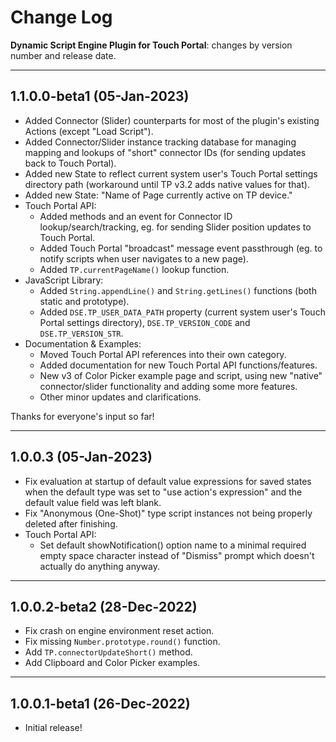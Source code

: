 # Change Log
**Dynamic Script Engine Plugin for Touch Portal**: changes by version number and release date.


---
## 1.1.0.0-beta1 (05-Jan-2023)
- Added Connector (Slider) counterparts for most of the plugin's existing Actions (except "Load Script").
- Added Connector/Slider instance tracking database for managing mapping and lookups of "short" connector IDs (for sending updates back to Touch Portal).
- Added new State to reflect current system user's Touch Portal settings directory path (workaround until TP v3.2 adds native values for that).
- Added new State: "Name of Page currently active on TP device."
- Touch Portal API:
  - Added methods and an event for Connector ID lookup/search/tracking, eg. for sending Slider position updates to Touch Portal.
  - Added Touch Portal "broadcast" message event passthrough (eg. to notify scripts when user navigates to a new page).
  - Added `TP.currentPageName()` lookup function.
- JavaScript Library:
  - Added `String.appendLine()` and `String.getLines()` functions (both static and prototype).
  - Added `DSE.TP_USER_DATA_PATH` property (current system user's Touch Portal settings directory), `DSE.TP_VERSION_CODE` and `DSE.TP_VERSION_STR`.
- Documentation & Examples:
  - Moved Touch Portal API references into their own category.
  - Added documentation for new Touch Portal API functions/features.
  - New v3 of Color Picker example page and script, using new "native" connector/slider functionality and adding some more features.
  - Other minor updates and clarifications.

Thanks for everyone's input so far!

---
## 1.0.0.3 (05-Jan-2023)
- Fix evaluation at startup of default value expressions for saved states when the default type was set to "use action's expression" and the default value field was left blank.
- Fix "Anonymous (One-Shot)" type script instances not being properly deleted after finishing.
- Touch Portal API:
  - Set default showNotification() option name to a minimal required empty space character instead of "Dismiss" prompt which doesn't actually do anything anyway.

---
## 1.0.0.2-beta2 (28-Dec-2022)
- Fix crash on engine environment reset action.
- Fix missing `Number.prototype.round()` function.
- Add `TP.connectorUpdateShort()` method.
- Add Clipboard and Color Picker examples.

---
## 1.0.0.1-beta1 (26-Dec-2022)
- Initial release!
